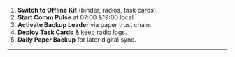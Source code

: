 1. **Switch to Offline Kit** (binder, radios, task cards).  
2. **Start Comm Pulse** at 07:00 &19:00 local.  
3. **Activate Backup Leader** via paper trust chain.  
4. **Deploy Task Cards** & keep radio logs.  
5. **Daily Paper Backup** for later digital sync.  
---